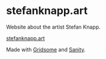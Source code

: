 # stefanknapp.art

Website about the artist Stefan Knapp.

[stefanknapp.art](https://stefanknapp.art/)

Made with [Gridsome](https://gridsome.org/) and [Sanity](https://sanity.io/).
